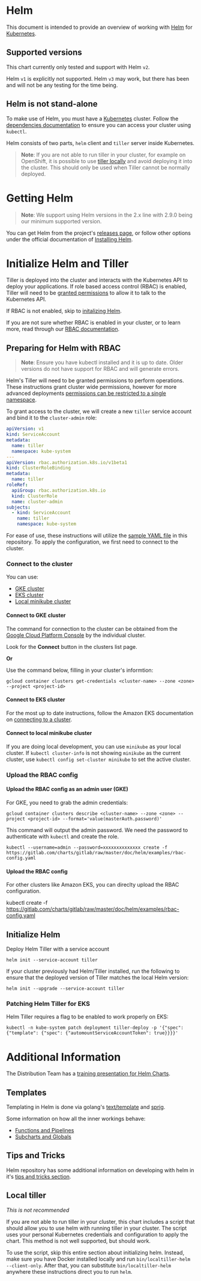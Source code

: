 # Helm

This document is intended to provide an overview of working with [Helm][helm] for [Kubernetes][k8s-io].

## Supported versions

This chart currently only tested and support with Helm `v2`.

Helm `v1` is explicitly not supported. Helm `v3` may work, but there has been and will not be any testing for the time being.

## Helm is not stand-alone

To make use of Helm, you must have a [Kubernetes][k8s-io] cluster. Follow the [dependencies documentation](../installation/dependencies.md)
to ensure you can access your cluster using `kubectl`.

Helm consists of two parts, `helm` client and `tiller` server inside Kubernetes.

> **Note**: If you are not able to run tiller in your cluster, for example on OpenShift, it is possible to use [tiller locally](#local-tiller) and avoid deploying it into the cluster. This should only be used when Tiller cannot be normally deployed.

# Getting Helm

> **Note**: We support using Helm versions in the 2.x line with 2.9.0 being our minimum supported version.

You can get Helm from the project's [releases page](https://github.com/kubernetes/helm/releases), or follow other options under the official documentation of [Installing Helm](https://docs.helm.sh/using_helm/#installing-helm).

# Initialize Helm and Tiller

Tiller is deployed into the cluster and interacts with the Kubernetes API to deploy your applications. If role based access control (RBAC) is enabled, Tiller will need to be [granted permissions](#preparing-for-helm-with-rbac) to allow it to talk to the Kubernetes API.

If RBAC is not enabled, skip to [initalizing Helm](#initialize-helm).

If you are not sure whether RBAC is enabled in your cluster, or to learn more, read through our [RBAC documentation](../installation/rbac.md).

## Preparing for Helm with RBAC

> **Note**: Ensure you have kubectl installed and it is up to date. Older versions do not have support for RBAC and will generate errors.

Helm's Tiller will need to be granted permissions to perform operations. These instructions grant cluster wide permissions, however for more advanced deployments [permissions can be restricted to a single namespace](https://docs.helm.sh/using_helm/#example-deploy-tiller-in-a-namespace-restricted-to-deploying-resources-only-in-that-namespace).

To grant access to the cluster, we will create a new `tiller` service account and bind it to the `cluster-admin` role:

```yaml
apiVersion: v1
kind: ServiceAccount
metadata:
  name: tiller
  namespace: kube-system
---
apiVersion: rbac.authorization.k8s.io/v1beta1
kind: ClusterRoleBinding
metadata:
  name: tiller
roleRef:
  apiGroup: rbac.authorization.k8s.io
  kind: ClusterRole
  name: cluster-admin
subjects:
  - kind: ServiceAccount
    name: tiller
    namespace: kube-system
```

For ease of use, these instructions will utilize the [sample YAML file](examples/rbac-config.yaml) in this repository. To apply the configuration, we first need to connect to the cluster.

### Connect to the cluster

You can use:

* [GKE cluster](#connect-to-gke-cluster)
* [EKS cluster](#connect-to-eks-cluster)
* [Local minikube cluster](#connect-to-local-minikube-cluster)

#### Connect to GKE cluster

The command for connection to the cluster can be obtained from the [Google Cloud Platform Console][gcp-k8s]
by the individual cluster.

Look for the **Connect** button in the clusters list page.

**Or**

Use the command below, filling in your cluster's informtion:

```
gcloud container clusters get-credentials <cluster-name> --zone <zone> --project <project-id>
```

#### Connect to EKS cluster

For the most up to date instructions, follow the Amazon EKS documentation on [connecting to a cluster](https://docs.aws.amazon.com/eks/latest/userguide/getting-started.html#eks-configure-kubectl).

#### Connect to local minikube cluster

If you are doing local development, you can use `minikube` as your
local cluster. If `kubectl cluster-info` is not showing `minikube` as the current
cluster, use `kubectl config set-cluster minikube` to set the active cluster.

### Upload the RBAC config


#### Upload the RBAC config as an admin user (GKE)

For GKE, you need to grab the admin credentials:

```
gcloud container clusters describe <cluster-name> --zone <zone> --project <project-id> --format='value(masterAuth.password)'
```

This command will output the admin password. We need the password to authenticate with `kubectl` and create the role.

```
kubectl --username=admin --password=xxxxxxxxxxxxxx create -f https://gitlab.com/charts/gitlab/raw/master/doc/helm/examples/rbac-config.yaml
```

#### Upload the RBAC config

For other clusters like Amazon EKS, you can direclty upload the RBAC configuration.

kubectl create -f https://gitlab.com/charts/gitlab/raw/master/doc/helm/examples/rbac-config.yaml

## Initialize Helm

Deploy Helm Tiller with a service account

```
helm init --service-account tiller
```

If your cluster
previously had Helm/Tiller installed, run the following to ensure that the deployed version of Tiller matches the local Helm version:

```
helm init --upgrade --service-account tiller
```

### Patching Helm Tiller for EKS

Helm Tiller requires a flag to be enabled to work properly on EKS:

`kubectl -n kube-system patch deployment tiller-deploy -p '{"spec": {"template": {"spec": {"automountServiceAccountToken": true}}}}'`

# Additional Information

The Distribution Team has a [training presentation for Helm Charts](https://docs.google.com/presentation/d/1CStgh5lbS-xOdKdi3P8N9twaw7ClkvyqFN3oZrM1SNw/present).

## Templates

Templating in Helm is done via golang's [text/template][] and [sprig][].

Some information on how all the inner workings behave:
- [Functions and Pipelines][helm-func-pipeline]
- [Subcharts and Globals][helm-subchart-global]

## Tips and Tricks

Helm repository has some additional information on developing with helm in it's
[tips and tricks section](https://github.com/kubernetes/helm/blob/master/docs/charts_tips_and_tricks.md).


[helm]: https://helm.sh
[helm-using]: https://docs.helm.sh/using_helm
[k8s-io]: https://kubernetes.io/
[gcp-k8s]: https://console.cloud.google.com/kubernetes/list

[text/template]: https://golang.org/pkg/text/template/
[sprig]: https://godoc.org/github.com/Masterminds/sprig
[helm-func-pipeline]: https://github.com/kubernetes/helm/blob/master/docs/chart_template_guide/functions_and_pipelines.md
[helm-subchart-global]: https://github.com/kubernetes/helm/blob/master/docs/chart_template_guide/subcharts_and_globals.md

## Local tiller

_This is not recommended_

If you are not able to run tiller in your cluster, this chart includes a script
that should allow you to use helm with running tiller in your cluster. The
script uses your personal Kubernetes credentials and configuration to apply
the chart. This method is not well supported, but should work.

To use the script, skip this entire section about initializing helm. Instead,
make sure you have Docker installed locally and run
`bin/localtiller-helm --client-only`. After that, you can substitute
`bin/localtiller-helm` anywhere these instructions direct you to run `helm`.
